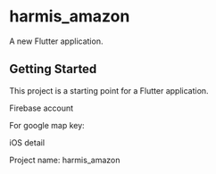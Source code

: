 # harmis_amazon

A new Flutter application.

## Getting Started

This project is a starting point for a Flutter application.

Firebase account


For google map key:


iOS detail

Project name: harmis_amazon
